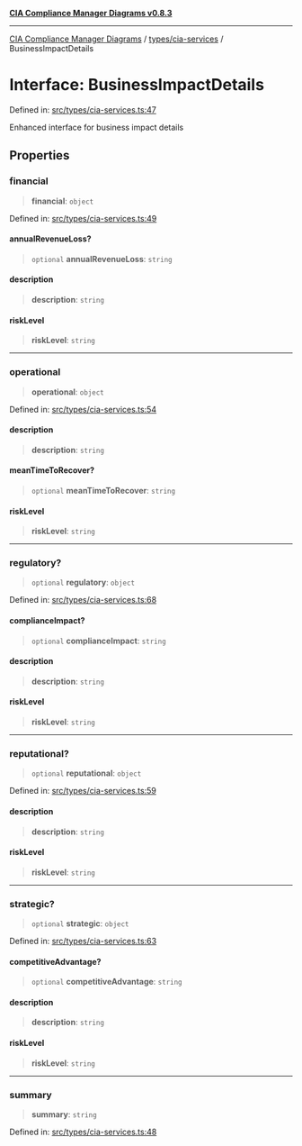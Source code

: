 [**CIA Compliance Manager Diagrams v0.8.3**](../../../README.md)

***

[CIA Compliance Manager Diagrams](../../../modules.md) / [types/cia-services](../README.md) / BusinessImpactDetails

# Interface: BusinessImpactDetails

Defined in: [src/types/cia-services.ts:47](https://github.com/Hack23/cia-compliance-manager/blob/368d5a1330a94df78d48c65d28962bd0f7cab363/src/types/cia-services.ts#L47)

Enhanced interface for business impact details

## Properties

### financial

> **financial**: `object`

Defined in: [src/types/cia-services.ts:49](https://github.com/Hack23/cia-compliance-manager/blob/368d5a1330a94df78d48c65d28962bd0f7cab363/src/types/cia-services.ts#L49)

#### annualRevenueLoss?

> `optional` **annualRevenueLoss**: `string`

#### description

> **description**: `string`

#### riskLevel

> **riskLevel**: `string`

***

### operational

> **operational**: `object`

Defined in: [src/types/cia-services.ts:54](https://github.com/Hack23/cia-compliance-manager/blob/368d5a1330a94df78d48c65d28962bd0f7cab363/src/types/cia-services.ts#L54)

#### description

> **description**: `string`

#### meanTimeToRecover?

> `optional` **meanTimeToRecover**: `string`

#### riskLevel

> **riskLevel**: `string`

***

### regulatory?

> `optional` **regulatory**: `object`

Defined in: [src/types/cia-services.ts:68](https://github.com/Hack23/cia-compliance-manager/blob/368d5a1330a94df78d48c65d28962bd0f7cab363/src/types/cia-services.ts#L68)

#### complianceImpact?

> `optional` **complianceImpact**: `string`

#### description

> **description**: `string`

#### riskLevel

> **riskLevel**: `string`

***

### reputational?

> `optional` **reputational**: `object`

Defined in: [src/types/cia-services.ts:59](https://github.com/Hack23/cia-compliance-manager/blob/368d5a1330a94df78d48c65d28962bd0f7cab363/src/types/cia-services.ts#L59)

#### description

> **description**: `string`

#### riskLevel

> **riskLevel**: `string`

***

### strategic?

> `optional` **strategic**: `object`

Defined in: [src/types/cia-services.ts:63](https://github.com/Hack23/cia-compliance-manager/blob/368d5a1330a94df78d48c65d28962bd0f7cab363/src/types/cia-services.ts#L63)

#### competitiveAdvantage?

> `optional` **competitiveAdvantage**: `string`

#### description

> **description**: `string`

#### riskLevel

> **riskLevel**: `string`

***

### summary

> **summary**: `string`

Defined in: [src/types/cia-services.ts:48](https://github.com/Hack23/cia-compliance-manager/blob/368d5a1330a94df78d48c65d28962bd0f7cab363/src/types/cia-services.ts#L48)
